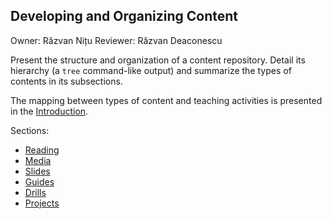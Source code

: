 ## Developing and Organizing Content

Owner: Răzvan Nițu
Reviewer: Răzvan Deaconescu

Present the structure and organization of a content repository.
Detail its hierarchy (a `tree` command-like output) and summarize the types of contents in its subsections.

The mapping between types of content and teaching activities is presented in the [Introduction](../../../../README.md).

Sections:

- [Reading](../../reading/reading/README.md)
- [Media](../../media/reading/README.md)
- [Slides](../../slides/reading/README.md)
- [Guides](../../guides/reading/README.md)
- [Drills](../../drills/reading/README.md)
- [Projects](../../projects/reading/README.md)
